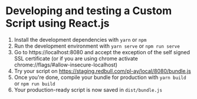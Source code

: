 # Developing and testing a Custom Script using React.js

1. Install the development dependencies with `yarn` or `npm`
1. Run the development environment with `yarn serve` or `npm run serve`
1. Go to https://localhost:8080 and accept the exception of the self signed SSL certificate (or if you are using chrome activate chrome://flags/#allow-insecure-localhost)
1. Try your script on https://staging.redbull.com/pl-ay/local/8080/bundle.js
1. Once you're done, compile your bundle for production with `yarn build` or `npm run build`
1. Your production-ready script is now saved in `dist/bundle.js`
